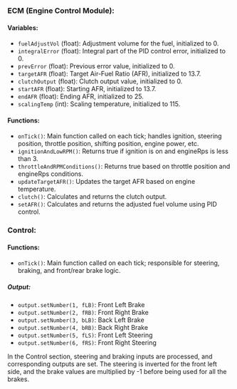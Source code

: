 ### ECM (Engine Control Module):

#### Variables:
- `fuelAdjustVol` (float): Adjustment volume for the fuel, initialized to 0.
- `integralError` (float): Integral part of the PID control error, initialized to 0.
- `prevError` (float): Previous error value, initialized to 0.
- `targetAFR` (float): Target Air-Fuel Ratio (AFR), initialized to 13.7.
- `clutchOutput` (float): Clutch output value, initialized to 0.
- `startAFR` (float): Starting AFR, initialized to 13.7.
- `endAFR` (float): Ending AFR, initialized to 25.
- `scalingTemp` (int): Scaling temperature, initialized to 115.

#### Functions:
- `onTick()`: Main function called on each tick; handles ignition, steering position, throttle position, shifting position, engine power, etc.
- `ignitionAndLowRPM()`: Returns true if ignition is on and engineRps is less than 3.
- `throttleAndRPMConditions()`: Returns true based on throttle position and engineRps conditions.
- `updateTargetAFR()`: Updates the target AFR based on engine temperature.
- `clutch()`: Calculates and returns the clutch output.
- `setAFR()`: Calculates and returns the adjusted fuel volume using PID control.

### Control:

#### Functions:
- `onTick()`: Main function called on each tick; responsible for steering, braking, and front/rear brake logic.

##### Output:
- `output.setNumber(1, fLB)`: Front Left Brake
- `output.setNumber(2, fRB)`: Front Right Brake
- `output.setNumber(3, bLB)`: Back Left Brake
- `output.setNumber(4, bRB)`: Back Right Brake
- `output.setNumber(5, fLS)`: Front Left Steering
- `output.setNumber(6, fRS)`: Front Right Steering

In the Control section, steering and braking inputs are processed, and corresponding outputs are set. The steering is inverted for the front left side, and the brake values are multiplied by -1 before being used for all the brakes.